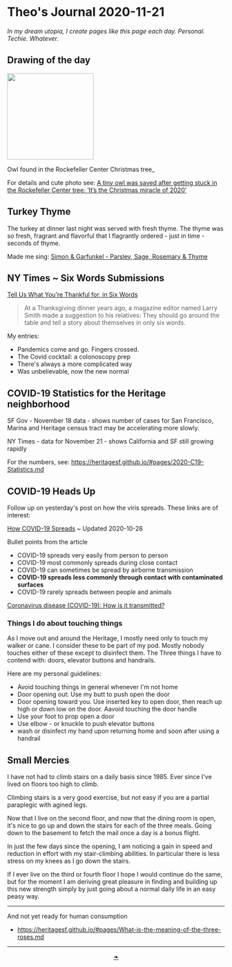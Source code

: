 # Theo's Journal 2020-11-21

_In my dream utopia, I create pages like this page each day. Personal. Techie. Whatever._


## Drawing of the day

<img src="https://heritagesf.github.io/images/2020/11-21/2020-11-21-dotd-owl.jpg"  width=200 >

Owl found in the Rockefeller Center Christmas tree_

For details and cute photo see: [A tiny owl was saved after getting stuck in the Rockefeller Center tree: ‘It’s the Christmas miracle of 2020’]( https://www.washingtonpost.com/nation/2020/11/19/rockefeller-center-christmas-tree-owl-rescued/ )



## Turkey Thyme

The turkey at dinner last night was served with fresh thyme. The thyme was so fresh, fragrant and flavorful that I flagrantly ordered - just in time - seconds of thyme.

Made me sing: [Simon & Garfunkel - Parsley, Sage, Rosemary & Thyme]( https://www.youtube.com/watch?v=Og7JS8mcp3c )


## NY Times ~ Six Words Submissions

[Tell Us What You’re Thankful for, in Six Words]( https://www.nytimes.com/2020/11/19/briefing/gratitude-in-six-words.html )

>At a Thanksgiving dinner years ago, a magazine editor named Larry Smith made a suggestion to his relatives: They should go around the table and tell a story about themselves in only six words.

My entries:

* Pandemics come and go. Fingers crossed.
* The Covid cocktail: a colonoscopy prep
* There's always a more complicated way
* Was unbelievable, now the new normal


## COVID-19 Statistics for the Heritage neighborhood

SF Gov - November 18 data - shows number of cases for San Francisco, Marina and Heritage census tract may be accelerating more slowly.

NY Times - data for November 21 - shows California and SF still growing rapidly

For the numbers, see: https://heritagesf.github.io/#pages/2020-C19-Statistics.md


## COVID-19 Heads Up

Follow up on yesterday's post on how the viris spreads. These links are of interest:

[How COVID-19 Spreads]( https://www.cdc.gov/coronavirus/2019-ncov/prevent-getting-sick/how-covid-spreads.html ) ~ Updated 2020-10-28

Bullet points from the article

* COVID-19 spreads very easily from person to person
* COVID-19 most commonly spreads during close contact
* COVID-19 can sometimes be spread by airborne transmission
* ****COVID-19 spreads less commonly through contact with contaminated surfaces****
* COVID-19 rarely spreads between people and animals

[Coronavirus disease (COVID-19): How is it transmitted?]( https://www.who.int/news-room/q-a-detail/coronavirus-disease-covid-19-how-is-it-transmitted )

### Things I do about touching things

As I move out and around the Heritage, I mostly need only to touch my walker or cane. I consider these to be part of my pod. Mostly nobody touches either of these except to disinfect them. The Three things I have to contend with: doors, elevator buttons and handrails.

Here are my personal guidelines:

* Avoid touching things in general whenever I'm not home
* Door opening out: Use my butt to push open the door
* Door opening toward you. Use inserted key to open door, then reach up high or down low on the door. Aavoid touching the door handle
* Use your foot to prop open a door
* Use elbow - or knuckle to push elevator buttons
* wash or disinfect my hand upon returning home and soon after using a handrail

## Small Mercies

I have not had to climb stairs on a daily basis since 1985. Ever since I've lived on floors too high to climb.

Climbing stairs is a very good exercise, but not easy if you are a partial paraplegic with agined legs.

Now that I live on the second floor, and now that the dining room is open, it's nice to go up and down the stairs for each of the three meals. Going down to the basement to fetch the mail once a day is a bonus flight.

In just the few days since the opening, I am noticing a gain in speed and reduction in effort with my stair-climbing abilities. In particular there is less stress on my knees as I go down the stairs.

If I ever live on the third or fourth floor I hope I would continue do the same, but for the moment I am deriving great pleasure in finding and building up this new strength simply by just going about a normal daily life in an easy peasy way.


***

And not yet ready for human consumption

* https://heritagesf.github.io/#pages/What-is-the-meaning-of-the-three-roses.md



***

<center><a href=javascript:window.scrollTo(0,0); class=aDingbat title="Scroll to top" > ❧ </a></center>
